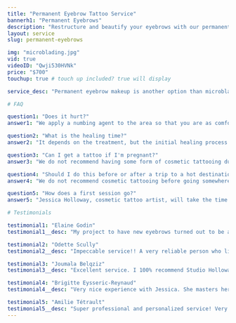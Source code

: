 ```yaml
---
title: "Permanent Eyebrow Tattoo Service"
bannerh1: "Permanent Eyebrows"
description: "Restructure and beautify your eyebrows with our permanent eyebrow tattoo service. Visit us for a free consultation."
layout: service
slug: permanent-eyebrows

img: "microblading.jpg"
vid: true
videoID: "Qwji530HVNk"
price: "$700"
touchup: true # touch up included? true will display

service_desc: "Permanent eyebrow makeup is another option than microblading, which gives us the choice to work a multitude of styles, such as: hair by hair, shade, pointillism, or even a combination of several styles. The permanent tattoo of the eyebrows, has a longer lifespan than microblading. This is because the pigment is implanted into the skin using a machine."

# FAQ

question1: "Does it hurt?"
answer1: "We apply a numbing agent to the area so that you are as comfortable as possible during the process."

question2: "What is the healing time?"
answer2: "It depends on the treatment, but the initial healing process can take about 5-14 days."

question3: "Can I get a tattoo if I'm pregnant?"
answer3: "We do not recommend having some form of cosmetic tattooing during pregnancy, and as a precaution, we do not accept clients who are pregnant, for possible risks of numbness and stress."

question4: "Should I do this before or after a trip to a hot destination?"
answer4: "We do not recommend cosmetic tattooing before going somewhere where you will be much exposed to the sun. If you show up with sunburn, your appointment will be cancelled and your deposit will not be given to you."

question5: "How does a first session go?"
answer5: "Jessica Holloway, cosmetic tattoo artist, will take the time to chat with you to understand your 'goals', will ask you a variety of questions to get to know you better and better know your lifestyle. She will then explain the process, what to expect, the steps to take for the care of new cosmetic tattoos and answer your questions or concerns."

# Testimonials

testimonial1: "Elaine Godin"
testimonial1__desc: "My project to have new eyebrows turned out to be a great success... and that's thanks to you. I really appreciated your attention to detail and all those hours you spent by my side to redefine my new eyebrows... Thank you again, they are beautiful!"

testimonial2: "Odette Scully"
testimonial2__desc: "Impeccable service!! A very reliable person who listens to our needs and interests, including our fears. Jessica takes to explain and validate with us. I have nothing but praise from the various services (tattoo, semi-permanent) She has an exceptional creative expression and is very endearing in her professionalism."

testimonial3: "Joumala Belqziz"
testimonial3__desc: "Excellent service. I 100% recommend Studio Holloway. I was interested in the permanent but I wasn't very sure of myself. Jessica took the time to explain to me, and I took the plunge. The result is so natural!!! Thank you Jess!!!"

testimonial4: "Brigitte Eysseric-Reynaud"
testimonial4__desc: "Very nice experience with Jessica. She masters her art perfectly (because she is a real artist) while promoting security and information to the client. Very happy also to have participated in the choice of options and to have been so well advised. Besides, it's good for morale! Thank you, thank you, thank you!"

testimonial5: "Amilie Tétrault"
testimonial5__desc: "Super professional and personalized service! Very attentive to needs and expectations! I visited many places before getting my eyebrows tattooed in a permanent way and I do not regret having chosen the holloway studio! You wouldn't be disappointed."
---
```

